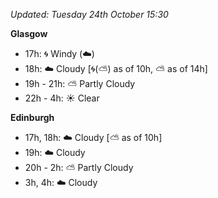 *Updated: Tuesday 24th October 15:30*

**Glasgow**

* 17h: :cyclone: Windy (:cloud:)
* 18h: :cloud: Cloudy [:cyclone:(:partly_sunny:) as of 10h, :partly_sunny: as of 14h]
* 19h - 21h: :partly_sunny: Partly Cloudy
* 22h - 4h: :sunny: Clear

**Edinburgh**

* 17h, 18h: :cloud: Cloudy [:partly_sunny: as of 10h]
* 19h: :cloud: Cloudy
* 20h - 2h: :partly_sunny: Partly Cloudy
* 3h, 4h: :cloud: Cloudy
